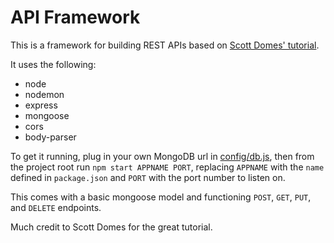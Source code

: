 # API Framework

This is a framework for building REST APIs based on [Scott Domes' tutorial](https://medium.freecodecamp.org/building-a-simple-node-js-api-in-under-30-minutes-a07ea9e390d2).

It uses the following:
- node
- nodemon
- express
- mongoose
- cors
- body-parser

To get it running, plug in your own MongoDB url in [config/db.js](config/db.js), then from the project root run `npm start APPNAME PORT`, replacing `APPNAME` with the `name` defined in `package.json` and `PORT` with the port number to listen on.

This comes with a basic mongoose model and functioning `POST`, `GET`, `PUT`, and `DELETE` endpoints.

Much credit to Scott Domes for the great tutorial.
